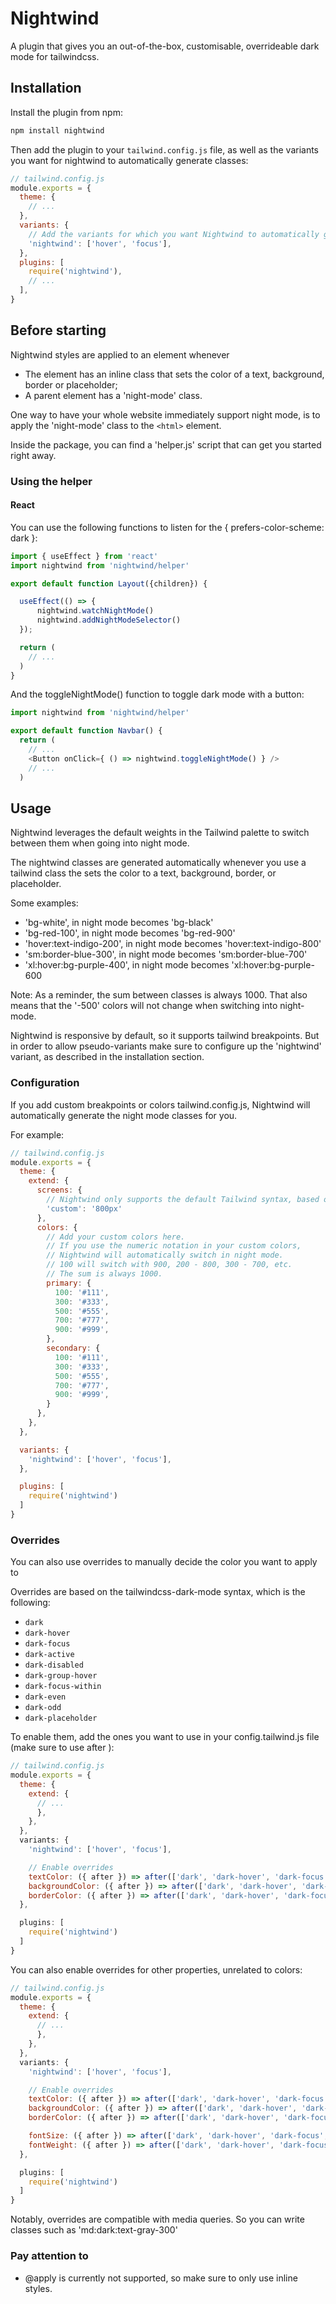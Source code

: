 # Nightwind

A plugin that gives you an out-of-the-box, customisable, overrideable dark mode for tailwindcss.

## Installation

Install the plugin from npm:

```sh
npm install nightwind
```

Then add the plugin to your `tailwind.config.js` file, as well as the variants you want for nightwind to automatically generate classes:

```js
// tailwind.config.js
module.exports = {
  theme: {
    // ...
  },
  variants: {
    // Add the variants for which you want Nightwind to automatically generate the classes
    'nightwind': ['hover', 'focus'],
  },
  plugins: [
    require('nightwind'),
    // ...
  ],
}
```

## Before starting

Nightwind styles are applied to an element whenever 

- The element has an inline class that sets the color of a text, background, border or placeholder;
- A parent element has a 'night-mode' class.

One way to have your whole website immediately support night mode, is to apply the 'night-mode' class to the `<html>` element.

Inside the package, you can find a 'helper.js' script that can get you started right away.

### Using the helper

#### React

You can use the following functions to listen for the { prefers-color-scheme: dark }:

```js
import { useEffect } from 'react'
import nightwind from 'nightwind/helper'

export default function Layout({children}) {

  useEffect(() => {
      nightwind.watchNightMode()
      nightwind.addNightModeSelector()
  });

  return (
    // ...
  )
}
```

And the toggleNightMode() function to toggle dark mode with a button:

```js
import nightwind from 'nightwind/helper'

export default function Navbar() {  
  return (
    // ...
    <Button onClick={ () => nightwind.toggleNightMode() } />
    // ...
  )
```

## Usage

Nightwind leverages the default weights in the Tailwind palette to switch between them when going into night mode.

The nightwind classes are generated automatically whenever you use a tailwind class the sets the color to a text, background, border, or placeholder.

Some examples:

- 'bg-white', in night mode becomes 'bg-black'
- 'bg-red-100', in night mode becomes 'bg-red-900'
- 'hover:text-indigo-200', in night mode becomes 'hover:text-indigo-800'
- 'sm:border-blue-300', in night mode becomes 'sm:border-blue-700'
- 'xl:hover:bg-purple-400', in night mode becomes 'xl:hover:bg-purple-600

Note: As a reminder, the sum between classes is always 1000. That also means that the '-500' colors will not change when switching into night-mode.

Nightwind is responsive by default, so it supports tailwind breakpoints. But in order to allow pseudo-variants make sure to configure up the 'nightwind' variant, as described in the installation section.

### Configuration

If you add custom breakpoints or colors tailwind.config.js, Nightwind will automatically generate the night mode classes for you.

For example:

```js
// tailwind.config.js
module.exports = {
  theme: {
    extend: {
      screens: {
        // Nightwind only supports the default Tailwind syntax, based on min-width.
        'custom': '800px'
      },
      colors: {
        // Add your custom colors here.
        // If you use the numeric notation in your custom colors, 
        // Nightwind will automatically switch in night mode.
        // 100 will switch with 900, 200 - 800, 300 - 700, etc. 
        // The sum is always 1000.
        primary: {
          100: '#111',
          300: '#333',
          500: '#555',
          700: '#777',
          900: '#999',
        },
        secondary: {
          100: '#111',
          300: '#333',
          500: '#555',
          700: '#777',
          900: '#999',
        }
      },
    },
  },

  variants: {
    'nightwind': ['hover', 'focus'],
  },

  plugins: [
    require('nightwind')
  ]
}
```

### Overrides

You can also use overrides to manually decide the color you want to apply to 

Overrides are based on the tailwindcss-dark-mode syntax, which is the following:

- `dark`
- `dark-hover`
- `dark-focus`
- `dark-active`
- `dark-disabled`
- `dark-group-hover`
- `dark-focus-within`
- `dark-even`
- `dark-odd`
- `dark-placeholder`

To enable them, add the ones you want to use in your config.tailwind.js file (make sure to use after ):

```js
// tailwind.config.js
module.exports = {
  theme: {
    extend: {
      // ...
      },
    },
  },
  variants: {
    'nightwind': ['hover', 'focus'],

    // Enable overrides
    textColor: ({ after }) => after(['dark', 'dark-hover', 'dark-focus', 'dark-placeholder']),
    backgroundColor: ({ after }) => after(['dark', 'dark-hover', 'dark-focus']),
    borderColor: ({ after }) => after(['dark', 'dark-hover', 'dark-focus']),
  },

  plugins: [
    require('nightwind')
  ]
}
```

You can also enable overrides for other properties, unrelated to colors:

```js
// tailwind.config.js
module.exports = {
  theme: {
    extend: {
      // ...
      },
    },
  },
  variants: {
    'nightwind': ['hover', 'focus'],

    // Enable overrides
    textColor: ({ after }) => after(['dark', 'dark-hover', 'dark-focus', 'dark-placeholder']),
    backgroundColor: ({ after }) => after(['dark', 'dark-hover', 'dark-focus']),
    borderColor: ({ after }) => after(['dark', 'dark-hover', 'dark-focus']),

    fontSize: ({ after }) => after(['dark', 'dark-hover', 'dark-focus', 'dark-placeholder']),
    fontWeight: ({ after }) => after(['dark', 'dark-hover', 'dark-focus', 'dark-placeholder']) 
  },

  plugins: [
    require('nightwind')
  ]
}
```

Notably, overrides are compatible with media queries. So you can write classes such as 'md:dark:text-gray-300'

### Pay attention to

- @apply is currently not supported, so make sure to only use inline styles.